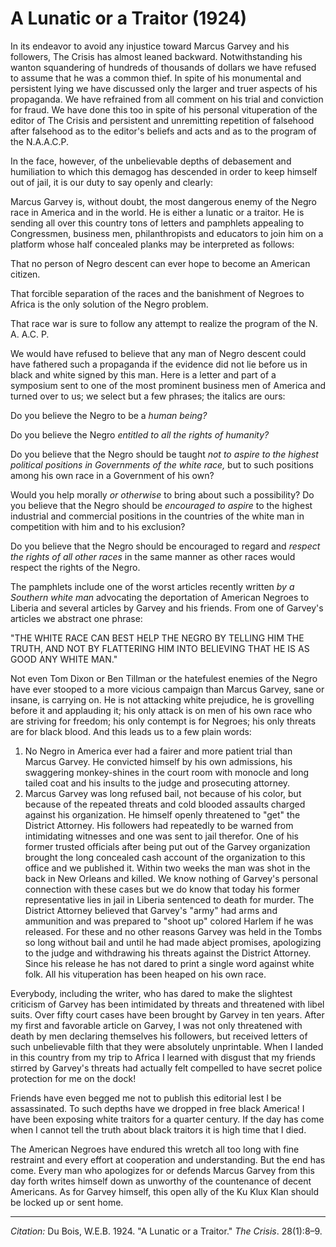 <!--
title:   A Lunatic or a Traitor
author:  Du Bois, W.E.B.
journal: The Crisis
year:    1924
volume:  28
issue:   1
pages:   8-9
-->
# A Lunatic or a Traitor (1924)

In its endeavor to avoid any injustice toward Marcus Garvey and his followers, <span class = "small-caps">The Crisis</span>  has almost leaned backward. Notwithstanding his wanton squandering of hundreds of thousands of dollars we have refused to assume that he was a common thief. In spite of his monumental and persistent lying we have discussed only the larger and truer aspects of his propaganda. We have refrained from all comment on his trial and conviction for fraud. We have done this too in spite of his personal vituperation of the editor of <span class = "small-caps">The Crisis</span>  and persistent and unremitting repetition of falsehood after falsehood as to the editor's beliefs and acts and as to the program of the N.A.A.C.P.

In the face, however, of the unbelievable depths of debasement and humiliation to which this demagog has descended in order to keep himself out of jail, it is our duty to say openly and clearly:

Marcus Garvey is, without doubt, the most dangerous enemy of the Negro race in America and in the world. He is either a lunatic or a traitor. He is sending all over this country tons of letters and pamphlets appealing to Congressmen, business men, philanthropists and educators to join him on a platform whose half concealed planks may be interpreted as follows:

That no person of Negro descent can ever hope to become an American citizen.

That forcible separation of the races and the banishment of Negroes to Africa is the only solution of the Negro problem.

 That race war is sure to follow any attempt to realize the program of the N. A. A.C. P.

 We would have refused to believe that any man of Negro descent could have fathered such a propaganda if the evidence did not lie before us in black and white signed by this man. Here is a letter and part of a symposium sent to one of the most prominent business men of America and turned over to us; we select but a few phrases; the italics are ours:

Do you believe the Negro to be a *human being?*

Do you believe the Negro *entitled to all the rights of humanity?*

Do you believe that the Negro should be taught *not to aspire to the highest political positions in Governments of the white race,* but to such positions among his own race in a Government of his own?

Would you help morally *or otherwise* to bring about such a possibility? Do you believe that the Negro should be *encouraged to aspire* to the highest industrial and commercial positions in the countries of the white man in competition with him and to his exclusion?

Do you believe that the Negro should be encouraged to regard and *respect the rights of all other races* in the same manner as other races would respect the rights of the Negro.

The pamphlets include one of the worst articles recently written *by a Southern white man* advocating the deportation of American Negroes to Liberia and several articles by Garvey and his friends. From one of Garvey's articles we abstract one phrase:

"THE WHITE RACE CAN BEST HELP THE NEGRO BY TELLING HIM THE TRUTH, AND NOT BY FLATTERING HIM INTO BELIEVING THAT HE IS AS GOOD ANY WHITE MAN."

 Not even Tom Dixon or Ben Tillman or the hatefulest enemies of the Negro have ever stooped to a more vicious campaign than Marcus Garvey, sane or insane, is carrying on. He is not attacking white prejudice, he is grovelling before it and applauding it; his only attack is on men of his own race who are striving for freedom; his only contempt is for Negroes; his only threats are for black blood. And this leads us to a few plain words:

1. No Negro in America ever had a fairer and more patient trial than Marcus Garvey. He convicted himself by his own admissions, his swaggering monkey-shines in the court room with monocle and long tailed coat and his insults to the judge and prosecuting attorney.
2. Marcus Garvey was long refused bail, not because of his color, but because of the repeated threats and cold blooded assaults charged against his organization. He himself openly threatened to "get" the District Attorney. His followers had repeatedly to be warned from intimidating witnesses and one was sent to jail therefor. One of his former trusted officials after being put out of the Garvey organization brought the long concealed cash account of the organization to this office and we published it. Within two weeks the man was shot in the back in New Orleans and killed. We know nothing of Garvey's personal connection with these cases but we do know that today his former representative lies in jail in Liberia sentenced to death for murder. The District Attorney believed that Garvey's "army" had arms and ammunition and was prepared to "shoot up" colored Harlem if he was released. For these and no other reasons Garvey was held in the Tombs so long without bail and until he had made abject promises, apologizing to the judge and withdrawing his threats against the District Attorney. Since his release he has not dared to print a single word against white folk. All his vituperation has been heaped on his own race.

Everybody, including the writer, who has dared to make the slightest criticism of Garvey has been intimidated by threats and threatened with libel suits. Over fifty court cases have been brought by Garvey in ten years. After my first and favorable article on Garvey, I was not only threatened with death by men declaring themselves his followers, but received letters of such unbelievable filth that they were absolutely unprintable. When I landed in this country from my trip to Africa I learned with disgust that my friends stirred by Garvey's threats had actually felt compelled to have secret police protection for me on the dock!

Friends have even begged me not to publish this editorial lest I be assassinated. To such depths have we dropped in free black America! I have been exposing white traitors for a quarter century. If the day has come when I cannot tell the truth about black traitors it is high time that I died.

The American Negroes have endured this wretch all too long with fine restraint and every effort at cooperation and understanding. But the end has come. Every man who apologizes for or defends Marcus Garvey from this day forth writes himself down as unworthy of the countenance of decent Americans. As for Garvey himself, this open ally of the Ku Klux Klan should be locked up or sent home.

_________________
*Citation:* Du Bois, W.E.B. 1924. "A Lunatic or a Traitor." *The Crisis*. 28(1):8&ndash;9.
